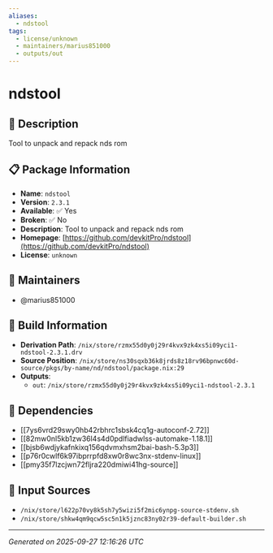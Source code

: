 ```yaml
---
aliases:
  - ndstool
tags:
  - license/unknown
  - maintainers/marius851000
  - outputs/out
---
```


# ndstool

## 📝 Description

Tool to unpack and repack nds rom

## 📋 Package Information

- **Name**: `ndstool`
- **Version**: `2.3.1`
- **Available**: ✅ Yes
- **Broken**: ✅ No
- **Description**: Tool to unpack and repack nds rom
- **Homepage**: [https://github.com/devkitPro/ndstool](https://github.com/devkitPro/ndstool)
- **License**: `unknown`
## 👥 Maintainers

- @marius851000


## 🔧 Build Information

- **Derivation Path**: `/nix/store/rzmx55d0y0j29r4kvx9zk4xs5i09yci1-ndstool-2.3.1.drv`
- **Source Position**: `/nix/store/ns30sqxb36k8jrds8z18rv96bpnwc60d-source/pkgs/by-name/nd/ndstool/package.nix:29`
- **Outputs**:
  - `out`:  `/nix/store/rzmx55d0y0j29r4kvx9zk4xs5i09yci1-ndstool-2.3.1`

## 🔗 Dependencies

- [[7ys6vrd29swy0hb42rbhrc1sbsk4cq1g-autoconf-2.72]]
- [[82mw0nl5kb1zw36l4s4d0pdlfiadwlss-automake-1.18.1]]
- [[bjsb6wdjykafnkixq156qdvmxhsm2bai-bash-5.3p3]]
- [[p76r0cwlf6k97ibprrpfd8xw0r8wc3nx-stdenv-linux]]
- [[pmy35f7lzcjwn72fljra220dmiwi41hg-source]]

## 📁 Input Sources

- `/nix/store/l622p70vy8k5sh7y5wizi5f2mic6ynpg-source-stdenv.sh`
- `/nix/store/shkw4qm9qcw5sc5n1k5jznc83ny02r39-default-builder.sh`

---
*Generated on 2025-09-27 12:16:26 UTC*
